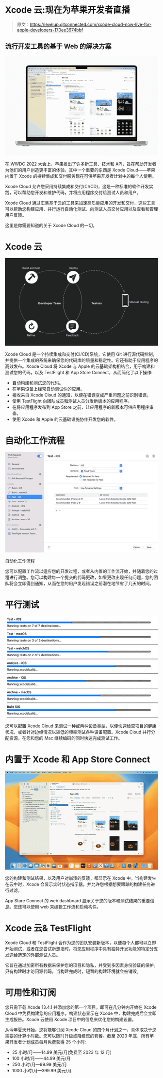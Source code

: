 # Xcode 云:现在为苹果开发者直播

> 原文：<https://levelup.gitconnected.com/xcode-cloud-now-live-for-apple-developers-170ee3674bbf>

## 流行开发工具的基于 Web 的解决方案

![](img/3fe088b1f01c5d926d06e74d1839edf3.png)

在 WWDC 2022 大会上，苹果推出了许多新工具、技术和 API，旨在帮助开发者为他们的用户创造更丰富的体验。其中一个重要的东西是 Xcode Cloud——苹果内置于 Xcode 的持续集成和交付服务现在可供苹果开发者计划中的每个人使用。

Xcode Cloud 允许您采用持续集成和交付(CI/CD)，这是一种标准的软件开发实践，可以帮助您开发和维护代码，并将应用程序交付给测试人员和用户。

Xcode Cloud 通过汇集基于云的工具来加速高质量应用的开发和交付，这些工具可以帮助您构建应用、并行运行自动化测试、向测试人员交付应用以及查看和管理用户反馈。

这里是你需要知道的关于 Xcode Cloud 的一切。

# Xcode 云

![](img/42799f5ad6a15bdebe5a5ab1fa1f76e6.png)

Xcode Cloud 是一个持续集成和交付(CI/CD)系统，它使用 Git 进行源代码控制，并提供一个集成的系统来确保您的代码库的质量和稳定性。它还有助于应用程序的高效发布。Xcode Cloud 将 Xcode 与 Apple 的云基础架构相结合，用于构建和测试您的代码，以及 TestFlight 和 App Store Connect，从而简化了以下操作:

*   自动构建和测试您的代码。
*   在苹果设备上经常自动测试你的应用。
*   接收来自 Xcode Cloud 的通知，以便在错误变成严重问题之前识别错误。
*   使用 TestFlight 向团队成员和测试人员分发新版本的应用程序。
*   在将应用程序发布到 App Store 之前，让应用程序的新版本可供应用程序审查。
*   使用 Xcode 和 Apple 的云基础设施协作开发您的软件。

# 自动化工作流程

![](img/25e81ee924d9b52bec16ea30feff6b91.png)

自动化工作流程

您可以配置工作流以适应您的开发过程，或者从内置的工作流开始，并随着您的过程进行调整。您可以构建每一个提交的代码更改，如果更改出现任何问题，您的团队将会立即得到通知，从而在您的用户发现错误之前潜在地节省了几天的时间。

# 平行测试

![](img/4591b2625838764868f4d1fce426a5d0.png)

您可以配置 Xcode Cloud 来测试一种或两种设备类型，以便快速检查项目的健康状况，或者针对边缘情况以较低的频率测试各种设备配置。Xcode Cloud 并行分配资源，在您和您的 Mac 继续编码的同时快速完成测试工作。

# 内置于 Xcode 和 App Store Connect

![](img/c4338d772930684f95ffef00efa29f5b.png)

您的构建和测试结果，以及用户对崩溃的反馈，都显示在 Xcode 中。当构建发生在云中时，Xcode 会显示实时状态指示器，并允许您根据想要跟踪的构建任务进行过滤。

App Store Connect 的 web dashboard 显示关于您的版本和测试结果的重要信息。您还可以使用 web 来编辑工作流和启动构件。

# Xcode 云& TestFlight

Xcode Cloud 和 TestFlight 合作为您的团队安装新版本，以便每个人都可以立即开始测试，或者在您尝试新想法时，将您应用程序中具有独特开发功能的特定分支发送给选定的外部测试人员。

它旨在通过加密所有数据来保护您的项目和隐私，并受到多因素身份验证的保护。只有构建时才访问源代码，当构建完成时，短暂的构建环境就会被销毁。

# 可用性和订阅

您只需下载 Xcode 13.4.1 并添加您的第一个项目，即可在几分钟内开始在 Xcode Cloud 中免费构建您的应用程序。构建状态显示在 Xcode 中，构建完成后会立即生成报告。Xcode 云使用 Xcode 项目中的信息来优化您的构建设置。

从今年夏天开始，您将能够订阅 Xcode Cloud 的四个月计划之一，具体取决于您需要的计算小时数。您可以随时升级或降级您的套餐。截至 2023 年底，所有苹果开发者计划成员每月免费获得 25 个小时:

*   25 小时/月——14.99 美元/月(免费至 2023 年 12 月)
*   100 小时/月——44.99 美元/月
*   250 小时/月—99.99 美元/月
*   1000 小时/月—399.99 美元/月